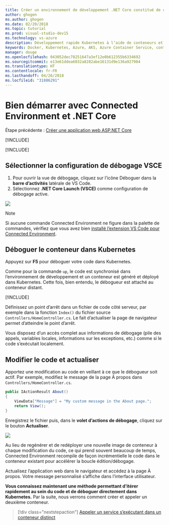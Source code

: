 ```yaml
---
title: Créer un environnement de développement .NET Core constitué de conteneurs en utilisant Kubernetes dans le cloud - Étape 4 - Déboguer un conteneur dans Kubernetes | Microsoft Docs
author: ghogen
ms.author: ghogen
ms.date: 02/20/2018
ms.topic: tutorial
ms.prod: visual-studio-dev15
ms.technology: vs-azure
description: Développement rapide Kubernetes à l’aide de conteneurs et de microservices sur Azure
keywords: Docker, Kubernetes, Azure, AKS, Azure Container Service, conteneurs
manager: douge
ms.openlocfilehash: 043052dec78251647a3ef12e0b612355b6334692
ms.sourcegitcommit: e13e61ddea6032a8282abe16131d9e136a927984
ms.translationtype: HT
ms.contentlocale: fr-FR
ms.lasthandoff: 04/26/2018
ms.locfileid: "31886291"
---
```

# <a name="get-started-on-connected-environment-with-net-core"></a>Bien démarrer avec Connected Environment et .NET Core
 
Étape précédente : [Créer une application web ASP.NET Core](get-started-netcore-03.md)

[!INCLUDE[](includes/debug-intro.md)]

[!INCLUDE[](includes/init-debug-assets-vscode.md)]


## <a name="select-the-vsce-debug-configuration"></a>Sélectionner la configuration de débogage VSCE
1. Pour ouvrir la vue de débogage, cliquez sur l’icône Déboguer dans la **barre d’activités** latérale de VS Code.
1. Sélectionnez **.NET Core Launch (VSCE)** comme configuration de débogage active.

![](media/debug-configuration.png)

> [!Note]
> Si aucune commande Connected Environment ne figure dans la palette de commandes, vérifiez que vous avez bien [installé l’extension VS Code pour Connected Environment](get-started-netcore-01.md#get-kubernetes-debugging-for-vs-code).


## <a name="debug-the-container-in-kubernetes"></a>Déboguer le conteneur dans Kubernetes
Appuyez sur **F5** pour déboguer votre code dans Kubernetes.

Comme pour la commande `up`, le code est synchronisé dans l’environnement de développement et un conteneur est généré et déployé dans Kubernetes. Cette fois, bien entendu, le débogueur est attaché au conteneur distant.

[!INCLUDE[](includes/tip-vscode-status-bar-url.md)]

Définissez un point d’arrêt dans un fichier de code côté serveur, par exemple dans la fonction `Index()` du fichier source `Controllers/HomeController.cs`. Le fait d’actualiser la page de navigateur permet d’atteindre le point d’arrêt.

Vous disposez d’un accès complet aux informations de débogage (pile des appels, variables locales, informations sur les exceptions, etc.) comme si le code s’exécutait localement.

## <a name="edit-code-and-refresh"></a>Modifier le code et actualiser
Apportez une modification au code en veillant à ce que le débogueur soit actif. Par exemple, modifiez le message de la page À propos dans `Controllers/HomeController.cs`. 

```csharp
public IActionResult About()
{
    ViewData["Message"] = "My custom message in the About page.";
    return View();
}
```

Enregistrez le fichier puis, dans le **volet d’actions de débogage**, cliquez sur le bouton **Actualiser**. 

![](media/debug-action-refresh.png)

Au lieu de regénérer et de redéployer une nouvelle image de conteneur à chaque modification du code, ce qui prend souvent beaucoup de temps, Connected Environment recompile de façon incrémentielle le code dans le conteneur existant pour accélérer la boucle édition/débogage.

Actualisez l’application web dans le navigateur et accédez à la page À propos. Votre message personnalisé s’affiche dans l’interface utilisateur.

**Vous connaissez maintenant une méthode permettant d’itérer rapidement au sein du code et de déboguer directement dans Kubernetes.** Par la suite, nous verrons comment créer et appeler un deuxième conteneur.

> [!div class="nextstepaction"]
> [Appeler un service s’exécutant dans un conteneur distinct](get-started-netcore-05.md)
